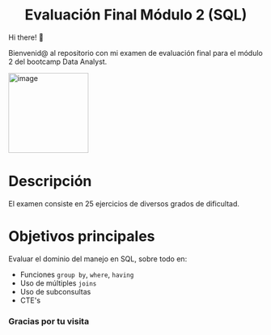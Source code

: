 <h1 align='center'>Evaluación Final Módulo 2 (SQL)</h1>

Hi there! 👋

Bienvenid@ al repositorio con mi examen de evaluación final para el módulo 2 del bootcamp Data Analyst.

<img width="158" alt="image" src="https://github.com/isamartineztorrego/Evaluacion-final_Modulo02/assets/162314262/972c1659-4b4b-4492-9bda-bb965ec38539">

# Descripción
El examen consiste en 25 ejercicios de diversos grados de dificultad.

# Objetivos principales
Evaluar el dominio del manejo en SQL, sobre todo en:
* Funciones `group by`, `where`, `having`
* Uso de múltiples `joins`
* Uso de subconsultas
* CTE's

### Gracias por tu visita
